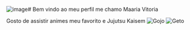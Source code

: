 ![image](https://github.com/user-attachments/assets/a670b509-81e7-4dfa-b73f-30396cb3f36e)# Bem vindo ao meu perfil me chamo Maaria Vitoria

Gosto de assistir animes meu favorito e Jujutsu Kaisem
![Gojo](https://pop.proddigital.com.br/wp-content/uploads/sites/8/2024/07/01-1.jpg)
![Geto](https://get.wallhere.com/photo/Jujutsu-Kaisen-Satoru-Gojo-Suguru-Geto-anime-Anime-screenshot-anime-boys-trees-smiling-closed-eyes-open-mouth-ear-piercing-blurred-blurry-background-2260458.jpg)
